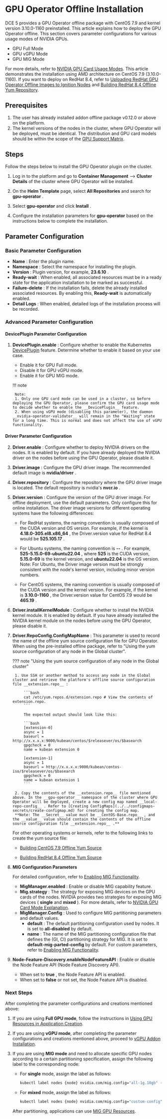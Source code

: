 # GPU Operator Offline Installation

DCE 5 provides a GPU Operator offline package with CentOS 7.9 and kernel version 3.10.0-1160 preinstalled. This article explains how to deploy the GPU Operator offline. This section covers parameter configurations for various usage modes of NVIDIA GPUs.

- GPU Full Mode
- GPU vGPU Mode
- GPU MIG Mode

For more details, refer to [NVIDIA GPU Card Usage Modes](index.md). This article demonstrates the installation using AMD architecture on CentOS 7.9 (3.10.0-1160). If you want to deploy on RedHat 8.4, refer to [Uploading RedHat GPU Operator Offline Images to Ignition Nodes](./push_image_to_repo.md) and [Building RedHat 8.4 Offline Yum Repository](./upgrade_yum_source_redhat8_4.md).

## Prerequisites

1. The user has already installed addon offline package v0.12.0 or above on the platform.
2. The kernel versions of the nodes in the cluster, where GPU Operator will be deployed, must be identical. The distribution and GPU card models should be within the scope of the [GPU Support Matrix](../gpu_matrix.md).

## Steps

Follow the steps below to install the GPU Operator plugin on the cluster.

1. Log in to the platform and go to __Container Management__ --> __Cluster Details__ of the cluster where GPU Operator will be installed.

2. On the __Helm Template__ page, select __All Repositories__ and search for __gpu-operator__ .

3. Select __gpu-operator__ and click __Install__ .

4. Configure the installation parameters for __gpu-operator__ based on the instructions below to complete the installation.

## Parameter Configuration

### Basic Parameter Configuration

- __Name__ : Enter the plugin name.
- __Namespace__ : Select the namespace for installing the plugin.
- __Version__ : Plugin version, for example, __23.6.10__ .
- __Ready-wait__ : When enabled, all associated resources must be in a ready state for the application installation to be marked as successful.
- __Failure-delete__ : If the installation fails, delete the already installed associated resources. By enabling this, __Ready-wait__ is automatically enabled.
- __Detail Logs__ : When enabled, detailed logs of the installation process will be recorded.

### Advanced Parameter Configuration

#### DevicePlugin Parameter Configuration

1. __DevicePlugin.enable__ : Configure whether to enable the Kubernetes [DevicePlugin](https://kubernetes.io/docs/concepts/extend-kubernetes/compute-storage-net/device-plugins/) feature. Determine whether to enable it based on your use case.

    - Enable it for GPU Full mode.
    - Disable it for GPU vGPU mode.
    - Enable it for GPU MIG mode.

    !!! note

        Note:
        1. Only one GPU card mode can be used in a cluster, so before deploying the GPU Operator, please confirm the GPU card usage mode to decide whether to enable the __DevicePlugin__ feature.
        2. When using vGPU mode (disabling this parameter), the daemon __nvidia-operator-validator__ will remain in the "Waiting" state for a long time. This is normal and does not affect the use of vGPU functionality.

#### Driver Parameter Configuration

2. __Driver.enable__ : Configure whether to deploy NVIDIA drivers on the nodes. It is enabled by default. If you have already deployed the NVIDIA driver on the nodes before using the GPU Operator, please disable it.

3. __Driver.image__ : Configure the GPU driver image. The recommended default image is __nvidia/driver__ .

4. __Driver.repository__ : Configure the repository where the GPU driver image is located. The default repository is nvidia's __nvcr.io__ .

5. __Driver.version__ : Configure the version of the GPU driver image. For offline deployment, use the default parameters. Only configure this for online installation. The driver image versions for different operating systems have the following differences:

    - For RedHat systems, the naming convention is usually composed of the CUDA version and OS version. For example, if the kernel is __4.18.0-305.el8.x86_64__ , the Driver.version value for RedHat 8.4 would be __525.105.17__ .
    - For Ubuntu systems, the naming convention is __<driver-branch>-<linux-kernel-version>-<os-tag>__ .
    For example, __525-5.15.0-69-ubuntu22.04__ , where __525__ is the CUDA version, __5.15.0-69__ is the kernel version, and __ubuntu22.04__ is the OS version.
    Note: For Ubuntu, the Driver image version must be strongly consistent with the node's kernel version, including minor version numbers.

    - For CentOS systems, the naming convention is usually composed of the CUDA version and the kernel version. For example, if the kernel is __3.10.0-1160__ , the Driver.version value for CentOS 7.9 would be __465.19__ .

6. __Driver.installKernelModule__ : Configure whether to install the NVIDIA kernel module. It is enabled by default. If you have already installed the NVIDIA kernel module on the nodes before using the GPU Operator, please disable it.

6. __Driver.RepoConfig.ConfigMapName__ : This parameter is used to record the name of the offline yum source configuration file for GPU Operator. When using the pre-installed offline package, refer to "Using the yum source configuration of any node in the Global cluster".

    ??? note "Using the yum source configuration of any node in the Global cluster"

        1. Use SSH or another method to access any node in the Global cluster and retrieve the platform's offline source configuration file __extension.repo__ :

            ```bash
            cat /etc/yum.repos.d/extension.repo # View the contents of extension.repo.
            ```

            The expected output should look like this:

            ```bash
            [extension-0]
            async = 1
            baseurl = http://x.x.x.x:9000/kubean/centos/$releasever/os/$basearch
            gpgcheck = 0
            name = kubean extension 0

            [extension-1]
            async = 1
            baseurl = http://x.x.x.x:9000/kubean/centos-iso/$releasever/os/$basearch
            gpgcheck = 0
            name = kubean extension 1
            ```

        2. Copy the contents of the __extension.repo__ file mentioned above. In the __gpu-operator__ namespace of the cluster where GPU Operator will be deployed, create a new config map named __local-repo-config__ . Refer to [Creating ConfigMaps](../../configmaps-secrets/create-configmap.md) for creating the config map.
        **Note: The __Secret__ value must be __CentOS-Base.repo__ , and the __value__ value should contain the contents of the offline source configuration file __extension.repo__ .**

    For other operating systems or kernels, refer to the following links to create the yum source file:

    - [Building CentOS 7.9 Offline Yum Source](./Upgrade_yum_source_of_preset_offline_package.md)

    - [Building RedHat 8.4 Offline Yum Source](./upgrade_yum_source_redhat_8.4.md)

7. **MIG Configuration Parameters**

    For detailed configuration, refer to [Enabling MIG Functionality](mig/create_mig.md).

    - __MigManager.enabled__ : Enable or disable MIG capability feature.
    - __Mig.strategy__ : The strategy for exposing MIG devices on the GPU cards of the nodes. NVIDIA provides two strategies for exposing MIG devices ( __single__ and __mixed__ ). For more details, refer to [NVIDIA GPU Card Mode Explanation](index.md).
    - __MigManager.Config__ : Used to configure MIG partitioning parameters and default values.
        - __default__ : The default partitioning configuration used by nodes. It is set to __all-disabled__ by default.
        - __name__ : The name of the MIG partitioning configuration file that defines the (GI, CI) partitioning strategy for MIG. It is set to __default-mig-parted-config__ by default. For custom parameters, refer to [Enabling MIG Functionality](mig/create_mig.md).

8. __Node-Feature-Discovery.enableNodeFeatureAPI__ : Enable or disable the Node Feature API (Node Feature Discovery API).

     - When set to __true__ , the Node Feature API is enabled.
     - When set to __false__ or not set, the Node Feature API is disabled.

### Next Steps

After completing the parameter configurations and creations mentioned above:

1. If you are using **Full GPU mode**, follow the instructions in [Using GPU Resources in Application Creation](full_gpu_userguide.md).

2. If you are using **vGPU mode**, after completing the parameter configurations and creations mentioned above, proceed to [vGPU Addon Installation](vgpu/vgpu_addon.md).

3. If you are using **MIG mode** and need to allocate specific GPU nodes according to a certain partitioning specification, assign the following label to the corresponding node:

    - For **single** mode, assign the label as follows:

        ```sh
        kubectl label nodes {node} nvidia.com/mig.config="all-1g.10gb" --overwrite
        ```

    - For **mixed** mode, assign the label as follows:

        ```sh
        kubectl label nodes {node} nvidia.com/mig.config="custom-config" --overwrite
        ```

    After partitioning, applications can use [MIG GPU Resources](mig/mig_usage.md).
